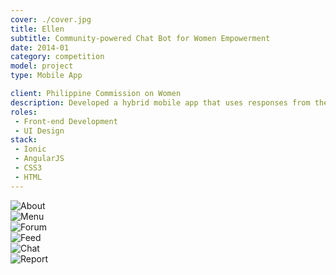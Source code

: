 ```yaml
---
cover: ./cover.jpg
title: Ellen
subtitle: Community-powered Chat Bot for Women Empowerment
date: 2014-01
category: competition
model: project
type: Mobile App

client: Philippine Commission on Women
description: Developed a hybrid mobile app that uses responses from the community to train a chat bot focused on empowering women through education.
roles:
 - Front-end Development
 - UI Design
stack:
 - Ionic
 - AngularJS
 - CSS3
 - HTML
---
```


<div class="grid three-column">
	<div class="ui-screenshot">
		<img alt="About" src="./about.png" title="About" />
	</div>
	<div class="ui-screenshot">
		<img alt="Menu" src="./menu.png" title="Menu" />
	</div>
	<div class="ui-screenshot">
		<img alt="Forum" src="./forum.png" title="Forum" />
	</div>
	<div class="ui-screenshot">
		<img alt="Feed" src="./feed.png" title="Feed" />
	</div>
	<div class="ui-screenshot">
		<img alt="Chat" src="./chat.png" title="Chat" />
	</div>
	<div class="ui-screenshot">
		<img alt="Report" src="./report.png" title="Report" />
	</div>
</div>
